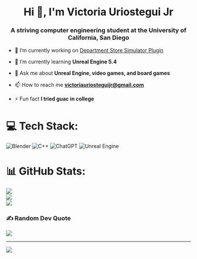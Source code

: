 <h1 align="center">Hi 👋, I'm Victoria Uriostegui Jr</h1>
<h3 align="center">A striving computer engineering student at the University of California, San Diego</h3>

- 🔭 I’m currently working on [Department Store Simulator Plugin](https://github.com/VictoriaDeveloper/DepartmentStoreSimulatorPlugin)

- 🌱 I’m currently learning **Unreal Engine 5.4**

- 💬 Ask me about **Unreal Engine, video games, and board games**

- 📫 How to reach me **victoriauriosteguijr@gmail.com**

- ⚡ Fun fact **I tried guac in college**

# 💻 Tech Stack:
![Blender](https://img.shields.io/badge/blender-%23F5792A.svg?style=for-the-badge&logo=blender&logoColor=white)
![C++](https://img.shields.io/badge/c++-%2300599C.svg?style=for-the-badge&logo=c%2B%2B&logoColor=white)
![ChatGPT](https://img.shields.io/badge/chatGPT-74aa9c?style=for-the-badge&logo=openai&logoColor=white)
![Unreal Engine](https://img.shields.io/badge/unrealengine-%23313131.svg?style=for-the-badge&logo=unrealengine&logoColor=white)

# 📊 GitHub Stats:
![](https://github-readme-stats.vercel.app/api?username=VictoriaDeveloper&theme=calm_pink&hide_border=false&include_all_commits=true&count_private=false)<br/>
![](https://github-readme-streak-stats.herokuapp.com/?user=VictoriaDeveloper&theme=calm_pink&hide_border=false)<br/>
![](https://github-readme-stats.vercel.app/api/top-langs/?username=VictoriaDeveloper&theme=calm_pink&hide_border=false&include_all_commits=true&count_private=false&layout=compact)

### ✍️ Random Dev Quote
![](https://quotes-github-readme.vercel.app/api?type=vetical&theme=tokyonight)

---
[![](https://visitcount.itsvg.in/api?id=VictoriaDeveloper&icon=0&color=10)](https://visitcount.itsvg.in)

<!-- Proudly created with GPRM ( https://gprm.itsvg.in ) -->
